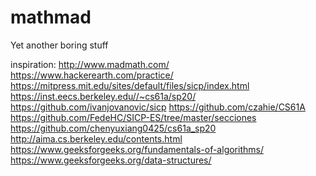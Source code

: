 # mathmad
Yet another boring stuff

inspiration:
http://www.madmath.com/
https://www.hackerearth.com/practice/
https://mitpress.mit.edu/sites/default/files/sicp/index.html
https://inst.eecs.berkeley.edu//~cs61a/sp20/
https://github.com/ivanjovanovic/sicp
https://github.com/czahie/CS61A
https://github.com/FedeHC/SICP-ES/tree/master/secciones
https://github.com/chenyuxiang0425/cs61a_sp20
http://aima.cs.berkeley.edu/contents.html
https://www.geeksforgeeks.org/fundamentals-of-algorithms/
https://www.geeksforgeeks.org/data-structures/
